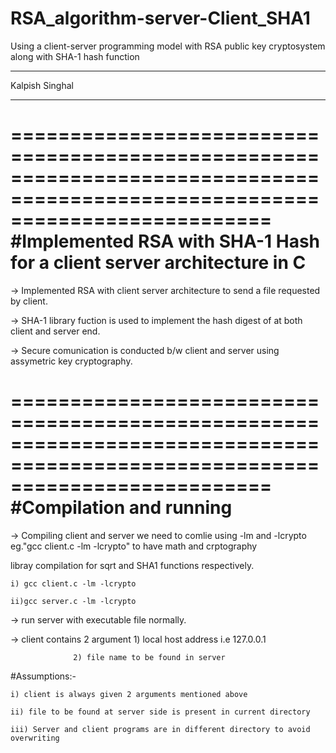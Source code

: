 # RSA_algorithm-server-Client_SHA1
Using a client-server programming model with RSA public key cryptosystem along with SHA-1 hash function
____________________________________________________________________________________________________________________________________________

Kalpish Singhal
____________________________________________________________________________________________________________________________________________

==============================================================================================================================
#Implemented RSA with SHA-1 Hash for a client server architecture in C
==============================================================================================================================
-> Implemented RSA with client server architecture to send a file requested by client.

-> SHA-1 library fuction is used to implement the hash digest of at both client and server end.

-> Secure comunication is conducted b/w client and server using assymetric key cryptography.

==============================================================================================================================
#Compilation and running 
==============================================================================================================================
-> Compiling client and server we need to comlie using -lm and -lcrypto eg."gcc client.c -lm -lcrypto" to have math and crptography

   libray compilation for sqrt and SHA1 functions respectively.

	i) gcc client.c -lm -lcrypto

	ii)gcc server.c -lm -lcrypto

-> run server with executable file normally.

-> client contains 2 argument 
			      1) local host address i.e 127.0.0.1

			      2) file name to be found in server 
#Assumptions:-

	i) client is always given 2 arguments mentioned above

	ii) file to be found at server side is present in current directory 
	
	iii) Server and client programs are in different directory to avoid overwriting 

